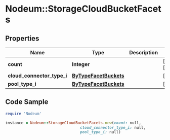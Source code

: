 # Nodeum::StorageCloudBucketFacets

## Properties

Name | Type | Description | Notes
------------ | ------------- | ------------- | -------------
**count** | **Integer** |  | [optional] [readonly] 
**cloud_connector_type_i** | [**ByTypeFacetBuckets**](ByTypeFacetBuckets.md) |  | [optional] 
**pool_type_i** | [**ByTypeFacetBuckets**](ByTypeFacetBuckets.md) |  | [optional] 

## Code Sample

```ruby
require 'Nodeum'

instance = Nodeum::StorageCloudBucketFacets.new(count: null,
                                 cloud_connector_type_i: null,
                                 pool_type_i: null)
```


